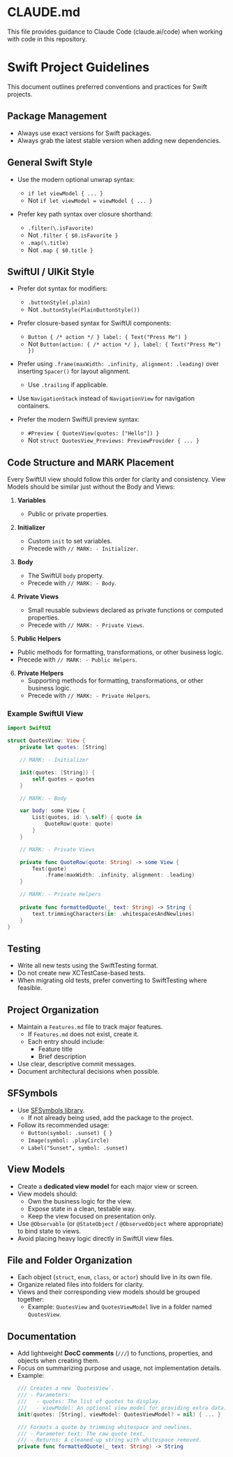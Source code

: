 # CLAUDE.md

This file provides guidance to Claude Code (claude.ai/code) when working with code in this repository.

# Swift Project Guidelines

This document outlines preferred conventions and practices for Swift projects.

## Package Management
- Always use exact versions for Swift packages.
- Always grab the latest stable version when adding new dependencies.

## General Swift Style
- Use the modern optional unwrap syntax:
  - `if let viewModel { ... }`
  - Not `if let viewModel = viewModel { ... }`

- Prefer key path syntax over closure shorthand:
  - `.filter(\.isFavorite)`  
  - Not `.filter { $0.isFavorite }`
  - `.map(\.title)`  
  - Not `.map { $0.title }`

## SwiftUI / UIKit Style
- Prefer dot syntax for modifiers:
  - `.buttonStyle(.plain)`
  - Not `.buttonStyle(PlainButtonStyle())`

- Prefer closure-based syntax for SwiftUI components:
  - `Button { /* action */ } label: { Text("Press Me") }`
  - Not `Button(action: { /* action */ }, label: { Text("Press Me") })`

- Prefer using `.frame(maxWidth: .infinity, alignment: .leading)` over inserting `Spacer()` for layout alignment.
  - Use `.trailing` if applicable.

- Use `NavigationStack` instead of `NavigationView` for navigation containers.

- Prefer the modern SwiftUI preview syntax:
  - `#Preview { QuotesView(quotes: ["Hello"]) }`
  - Not `struct QuotesView_Previews: PreviewProvider { ... }`

## Code Structure and MARK Placement
Every SwiftUI view should follow this order for clarity and consistency. View Models should be similar just without the Body and Views:

1. **Variables**  
   - Public or private properties.  

2. **Initializer**  
   - Custom `init` to set variables.  
   - Precede with `// MARK: - Initializer`.

3. **Body**  
   - The SwiftUI `body` property.  
   - Precede with `// MARK: - Body`.

4. **Private Views**  
   - Small reusable subviews declared as private functions or computed properties.  
   - Precede with `// MARK: - Private Views`.

5. **Public Helpers**  
  - Public methods for formatting, transformations, or other business logic.  
  - Precede with `// MARK: - Public Helpers`.

6. **Private Helpers**  
   - Supporting methods for formatting, transformations, or other business logic.  
   - Precede with `// MARK: - Private Helpers`.

### Example SwiftUI View

```swift
import SwiftUI

struct QuotesView: View {
    private let quotes: [String]

    // MARK: - Initializer

    init(quotes: [String]) {
        self.quotes = quotes
    }

    // MARK: - Body

    var body: some View {
        List(quotes, id: \.self) { quote in
            QuoteRow(quote: quote)
        }
    }

    // MARK: - Private Views

    private func QuoteRow(quote: String) -> some View {
        Text(quote)
            .frame(maxWidth: .infinity, alignment: .leading)
    }

    // MARK: - Private Helpers
    
    private func formattedQuote(_ text: String) -> String {
        text.trimmingCharacters(in: .whitespacesAndNewlines)
    }
}
```

## Testing
- Write all new tests using the SwiftTesting format.
- Do not create new XCTestCase-based tests.
- When migrating old tests, prefer converting to SwiftTesting where feasible.

## Project Organization
- Maintain a `Features.md` file to track major features.
  - If `Features.md` does not exist, create it.
  - Each entry should include:
    - Feature title
    - Brief description
- Use clear, descriptive commit messages.
- Document architectural decisions when possible.

## SFSymbols
- Use [SFSymbols library](https://github.com/Rspoon3/SFSymbols).
  - If not already being used, add the package to the project.
- Follow its recommended usage:
  - `Button(symbol: .sunset) { }`
  - `Image(symbol: .playCircle)`
  - `Label("Sunset", symbol: .sunset)`

## View Models
- Create a **dedicated view model** for each major view or screen.
- View models should:
  - Own the business logic for the view.
  - Expose state in a clean, testable way.
  - Keep the view focused on presentation only.
- Use `@Observable` (or `@StateObject` / `@ObservedObject` where appropriate) to bind state to views.
- Avoid placing heavy logic directly in SwiftUI view files.

## File and Folder Organization
- Each object (`struct`, `enum`, `class`, or `actor`) should live in its own file.
- Organize related files into folders for clarity.
- Views and their corresponding view models should be grouped together:
  - Example: `QuotesView` and `QuotesViewModel` live in a folder named `QuotesView`.

## Documentation
- Add lightweight **DocC comments** (`///`) to functions, properties, and objects when creating them.
- Focus on summarizing purpose and usage, not implementation details.
- Example:
  ```swift
  /// Creates a new `QuotesView`.
  /// - Parameters:
  ///   - quotes: The list of quotes to display.
  ///   - viewModel: An optional view model for providing extra data.
  init(quotes: [String], viewModel: QuotesViewModel? = nil) { ... }

  /// Formats a quote by trimming whitespace and newlines.
  /// - Parameter text: The raw quote text.
  /// - Returns: A cleaned-up string with whitespace removed.
  private func formattedQuote(_ text: String) -> String
  ```